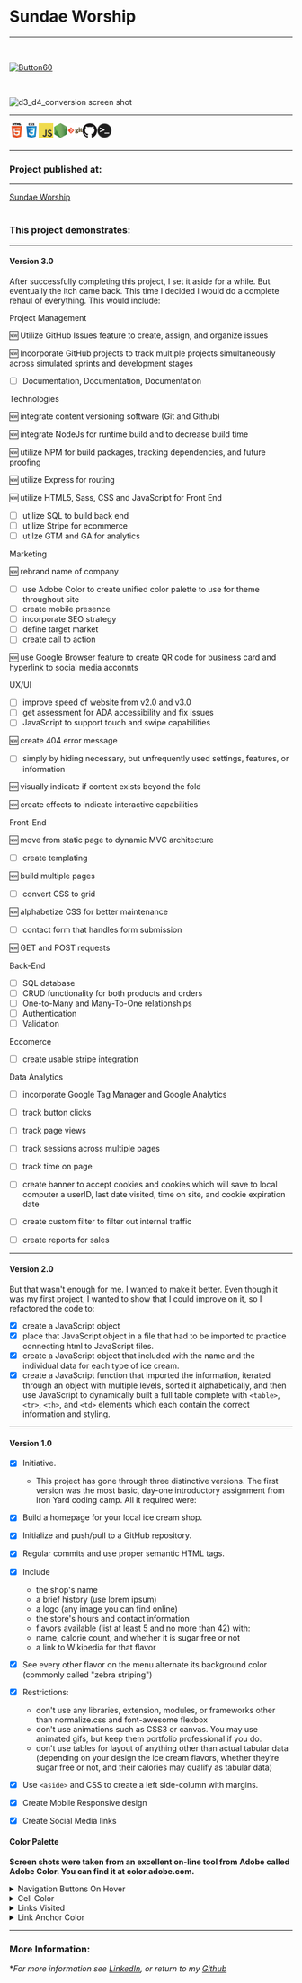 # Sundae Worship
---

<br/>

[![Button60](https://user-images.githubusercontent.com/11747875/141838436-b6f10579-c2ad-4447-8638-a3b59346bf42.png)](https://trrapp12.github.io/Sundae-Worship/)

<br/>

![d3_d4_conversion screen shot](https://cloud.githubusercontent.com/assets/11747875/20286878/3dfed1d8-aa86-11e6-99dd-981ea0a6db9f.png)

---

<img align="left" alt="HTML5" width="26px" src="https://raw.githubusercontent.com/github/explore/80688e429a7d4ef2fca1e82350fe8e3517d3494d/topics/html/html.png" />
<img align="left" alt="CSS3" width="26px" src="https://raw.githubusercontent.com/github/explore/80688e429a7d4ef2fca1e82350fe8e3517d3494d/topics/css/css.png" />
<img align="left" alt="JavaScript" width="26px" src="https://raw.githubusercontent.com/github/explore/80688e429a7d4ef2fca1e82350fe8e3517d3494d/topics/javascript/javascript.png" />
<img align="left" alt="Node.js" width="26px" src="https://raw.githubusercontent.com/github/explore/80688e429a7d4ef2fca1e82350fe8e3517d3494d/topics/nodejs/nodejs.png" />
<img align="left" alt="Git" width="26px" src="https://raw.githubusercontent.com/github/explore/80688e429a7d4ef2fca1e82350fe8e3517d3494d/topics/git/git.png" />
<img align="left" alt="GitHub" width="26px" src="https://raw.githubusercontent.com/github/explore/78df643247d429f6cc873026c0622819ad797942/topics/github/github.png" />
<img align="left" alt="Terminal" width="26px" src="https://raw.githubusercontent.com/github/explore/80688e429a7d4ef2fca1e82350fe8e3517d3494d/topics/terminal/terminal.png" />
<br/>
<br/>

---

### Project published at: 
---

[Sundae Worship](https://trrapp12.github.io/Sundae-Worship/)
<br/>
<br/>

### This project demonstrates:
---

#### Version 3.0

After successfully completing this project, I set it aside for a while.  But eventually the itch came back.  This time I decided I would do a complete rehaul of everything.  This would include: 

Project Management

🆕 Utilize GitHub Issues feature to create, assign, and organize issues

🆕 Incorporate GitHub projects to track multiple projects simultaneously across simulated sprints and development stages

- [ ] Documentation, Documentation, Documentation

Technologies

🆕 integrate content versioning software (Git and Github)

🆕 integrate NodeJs for runtime build and to decrease build time

🆕 utilize NPM for build packages, tracking dependencies, and future proofing 

🆕 utilize Express for routing

🆕 utilize HTML5, Sass, CSS and JavaScript for Front End

- [ ] utilize SQL to build back end
- [ ] utilize Stripe for ecommerce
- [ ] utilze GTM and GA for analytics

Marketing

🆕 rebrand name of company

- [ ] use Adobe Color to create unified color palette to use for theme throughout site
- [ ] create mobile presence
- [ ] incorporate SEO strategy
- [ ] define target market
- [ ] create call to action

🆕 use Google Browser feature to create QR code for business card and hyperlink to social media acconnts

UX/UI
- [ ] improve speed of website from v2.0 and v3.0
- [ ] get assessment for ADA accessibility and fix issues
- [ ] JavaScript to support touch and swipe capabilities

🆕 create 404 error message

- [ ] simply by hiding necessary, but unfrequently used settings, features, or information

🆕 visually indicate if content exists beyond the fold

🆕 create effects to indicate interactive capabilities

Front-End

🆕 move from static page to dynamic MVC architecture

- [ ] create templating 

🆕 build multiple pages

- [ ] convert CSS to grid

🆕 alphabetize CSS for better maintenance

- [ ] contact form that handles form submission 

🆕 GET and POST requests

Back-End
- [ ] SQL database
- [ ] CRUD functionality for both products and orders
- [ ] One-to-Many and Many-To-One relationships
- [ ] Authentication
- [ ] Validation

Eccomerce
- [ ] create usable stripe integration

Data Analytics

- [ ] incorporate Google Tag Manager and Google Analytics
- [ ] track button clicks
- [ ] track page views
- [ ] track sessions across multiple pages
- [ ] track time on page
- [ ] create banner to accept cookies and cookies which will save to local computer a userID, last date visited, time on site, and cookie expiration date
- [ ] create custom filter to filter out internal traffic
- [ ] create reports for sales 


---

#### Version 2.0

But that wasn't enough for me.  I wanted to make it better.  Even though it was my first project, I wanted to show that I could improve on it, so I refactored the code to:

 - [x] create a JavaScript object 
 - [x] place that JavaScript object in a file that had to be imported to practice connecting html to JavaScript files.  
 - [x] create a JavaScript object that included with the name and the individual data for each type of ice cream.
 - [x] create a JavaScript function that imported the information, iterated through an object with multiple levels, sorted it alphabetically, and then use JavaScript to dynamically built a full table complete with `<table>`, `<tr>`, `<th>`, and `<td>` elements which each contain the correct information and styling.
 
---

#### Version 1.0
- [x] Initiative.  
  * This project has gone through three distinctive versions.  The first version was the most basic, day-one introductory assignment from Iron Yard coding camp. All it required were: 
  
- [x] Build a homepage for your local ice cream shop. 
- [x] Initialize and push/pull to a GitHub repository.
- [x] Regular commits and use proper semantic HTML tags.
- [x] Include 
  * the shop's name
  * a brief history (use lorem ipsum)
  * a logo (any image you can find online)
  * the store's hours and contact information
  * flavors available (list at least 5 and no more than 42) with:
  * name, calorie count, and whether it is sugar free or not
  * a link to Wikipedia for that flavor
- [x] See every other flavor on the menu alternate its background color (commonly called "zebra striping")
- [x] Restrictions:
  * don't use any libraries, extension, modules, or frameworks other than normalize.css and font-awesome flexbox
  * don't use animations such as CSS3 or canvas.  You may use animated gifs, but keep them portfolio professional if you do.
  * don't use tables for layout of anything other than actual tabular data (depending on your design the ice cream flavors, whether they’re sugar free or not, and their calories may qualify as tabular data)
- [x] Use ```<aside>``` and CSS to create a left side-column with margins.
- [x] Create Mobile Responsive design
- [x] Create Social Media links

#### Color Palette

**Screen shots were taken from an excellent on-line tool from Adobe called Adobe Color.  You can find it at color.adobe.com.**

<details>
 <summary>Navigation Buttons On Hover</summary>
 
  ![Link Hover Color Scheme #937SEB](https://user-images.githubusercontent.com/11747875/108900808-50443d80-75d7-11eb-9a24-e99682883100.PNG)
  
</details>

<details>
 <summary>Cell Color</summary>
 
 ![Cell Color Scheme #ccc](https://user-images.githubusercontent.com/11747875/108901111-b204a780-75d7-11eb-8656-40439c8dd34d.PNG)
 
</details>

<details>
 <summary>Links Visited</summary>
 
 ![Link Visited Color Scheme #0000EE](https://user-images.githubusercontent.com/11747875/108901040-96999c80-75d7-11eb-897d-6807b71d8d31.PNG)
 
</details>

<details>
 <summary>Link Anchor Color</summary>
 
 ![Link Anchor Color Scheme #0000EE](https://user-images.githubusercontent.com/11747875/108901218-d5c7ed80-75d7-11eb-9ea2-98548a4602a4.PNG)
 
</details>



---
### More Information: 
\**For more information see [LinkedIn](https://www.linkedin.com/in/trevor-rapp-042a1037), or return to my [Github](https://github.com/trrapp12)*
